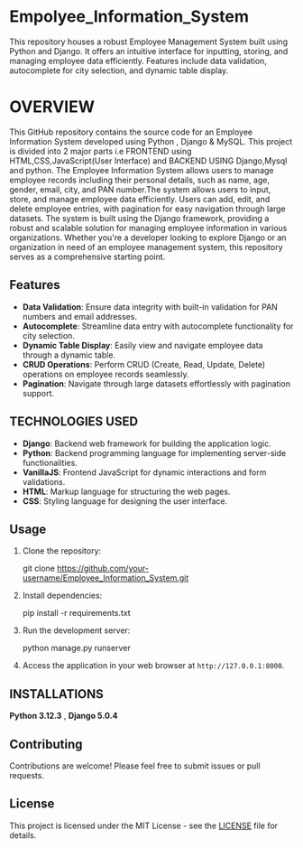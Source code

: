 # Empolyee_Information_System
This repository houses a robust Employee Management System built using Python and Django. It offers an intuitive interface for inputting, storing, and managing employee data efficiently. Features include data validation, autocomplete for city selection, and dynamic table display. 

# OVERVIEW
This GitHub repository contains the source code for an Employee Information System developed using Python , Django & MySQL. This project is divided into 2 major parts i.e FRONTEND using HTML,CSS,JavaScript(User Interface) and BACKEND USING Django,Mysql and python.
The Employee Information System allows users to manage employee records including their personal details, such as name, age, gender, email, city, and PAN number.The system allows users to input, store, and manage employee data efficiently. Users can add, edit, and delete employee entries, with pagination for easy navigation through large datasets. The system is built using the Django framework, providing a robust and scalable solution for managing employee information in various organizations. Whether you're a developer looking to explore Django or an organization in need of an employee management system, this repository serves as a comprehensive starting point.

## Features

- **Data Validation**: Ensure data integrity with built-in validation for PAN numbers and email addresses.
- **Autocomplete**: Streamline data entry with autocomplete functionality for city selection.
- **Dynamic Table Display**: Easily view and navigate employee data through a dynamic table.
- **CRUD Operations**: Perform CRUD (Create, Read, Update, Delete) operations on employee records seamlessly.
- **Pagination**: Navigate through large datasets effortlessly with pagination support.

## TECHNOLOGIES USED

- **Django**: Backend web framework for building the application logic.
- **Python**: Backend programming language for implementing server-side functionalities.
- **VanillaJS**: Frontend JavaScript for dynamic interactions and form validations.
- **HTML**: Markup language for structuring the web pages.
- **CSS**: Styling language for designing the user interface.


## Usage

1. Clone the repository:

    git clone https://github.com/your-username/Employee_Information_System.git
    

2. Install dependencies:

    pip install -r requirements.txt


3. Run the development server:

    python manage.py runserver
   

5. Access the application in your web browser at `http://127.0.0.1:8000`.


## INSTALLATIONS

**Python 3.12.3**  , **Django 5.0.4** 

## Contributing

Contributions are welcome! Please feel free to submit issues or pull requests.

## License

This project is licensed under the MIT License - see the [LICENSE](LICENSE) file for details.
